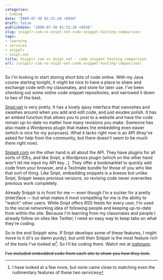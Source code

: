 ```yaml
---
categories:
- Coding
date: "2009-07-30 01:31:20 +0930"
draft: false
publishdate: "2009-07-30 01:31:20 +0930"
slug: snipplr-com-vs-snipt-net-code-snippet-hosting-comparison
tags:
- learning
- services
- snipplr
- snipt.net
title: Snipplr.com vs Snipt.net - code snippet hosting comparison.
url: /snipplr-com-vs-snipt-net-code-snippet-hosting-comparison/
---
```


So I'm looking to start storing short bits of code online. With my Java course starting tonight, it might be nice to have a place to share and exchange code with my classmates, and store for later use. I've been checking out some online code snippet repositories, and narrowed it down to two of the best.

[Snipt.net](http://snipt.net) is very pretty. It has a lovely ajaxy interface that swooshes and swashes around when you add and edit code, and just exudes polish. It has an embed function that allows you to post to a website and have the code remain up-to-date no matter how many revisions you make. Someone has also made a Wordpress plugin that makes the embedding even easier (which is nice for my purposes). What it lacks right now is an API (they've asked for help from the community, but there doesn't seem to be much there right now).

[Snipplr.com](http://snipplr.com) on the other hand is all about the API. They have plugins for all sorts of IDEs, and like Snipt, a Wordpress plugin (which on the other hand won't let me input my API key...). They offer a bookmarklet to quickly add code from your browser, and a Textmate bundle for those of you who like that sort of thing. Like Snipt, embedding snippets is a breeze but unlike Snipt, Snipplr keeps previous versions, so revising code never overwrites previous work completely.

Already Snipplr is in front for me — even though I'm a sucker for a pretty (inter)face — but what makes it most compelling for me is the ability to "watch" other users. While Snipt offers RSS feeds for every user, I'm used to the social networking idea of following people and keeping up-to-date from within the site. Because I'm learning from my classmates and people I already follow on sites like Twitter, I need an easy way to keep tabs on what they're coding.

So in the end Snipplr wins. If Snipt develops some of these features, I might move to it (it's so damn purdy), but until then Snipplr is the most feature rich of the tools I've looked at[^1]. So I'll be coding there. Watch me at [joshnunn](http://snipplr.com/users/joshnunn/).

~~I've included embedded code from each site to show you how they look.~~

[^1]: I have looked at a few more, but none came close to matching even the rudimentary features of these two services
